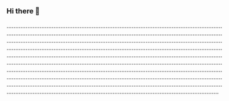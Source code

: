 ### Hi there 👋

......................................................................................................................................................................................................................................................................................................................................................................................................................................................................................................................................................................................................................................................................................................................................................................................................................................................................................................................................................................................................................................................................................................................................................................................................................................................................................